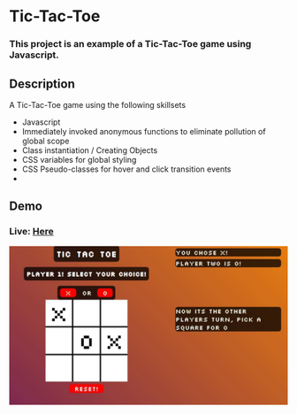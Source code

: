 # Tic-Tac-Toe
### This project is an example of a Tic-Tac-Toe game using Javascript. 

## Description
A Tic-Tac-Toe game using the following skillsets
* Javascript
* Immediately invoked anonymous functions to eliminate pollution of global scope
* Class instantiation / Creating Objects
* CSS variables for global styling
* CSS Pseudo-classes for hover and click transition events
* 



## Demo
### Live: [Here](https://radclifferr.github.io/Tic-Tac-Toe/)
![Preview](images/tic-tac-toe.JPG)
